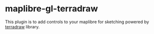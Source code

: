 # maplibre-gl-terradraw

This plugin is to add controls to your maplibre for sketching powered by [terradraw](https://github.com/JamesLMilner/terra-draw) library.
